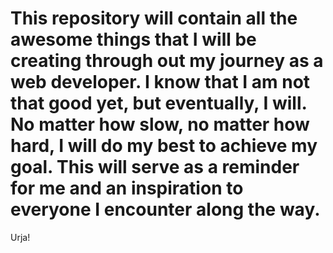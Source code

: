 # This repository will contain all the awesome things that I will be creating through out my journey as a web developer. I know that I am not that good yet, but eventually, I will. No matter how slow, no matter how hard, I will do my best to achieve my goal. This will serve as a reminder for me and an inspiration to everyone I encounter along the way.
 

Urja!